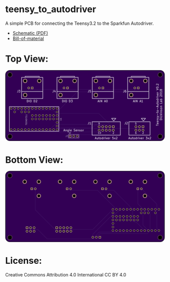 # teensy_to_autodriver
A simple PCB for connecting the Teensy3.2 to the Sparkfun Autodriver.  

* [Schematic (PDF)](teensy_to_autodriver.pdf)
* [Bill-of-material](BOM.txt)

# Top View: 
![top_view](images/teensy_to_autodriver_top.png)

# Bottom View:
![bot_view](images/teensy_to_autodriver_bot.png)

# License: 
Creative Commons Attribution 4.0 International CC BY 4.0
